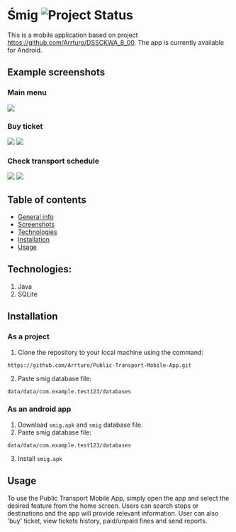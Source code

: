 # Śmig ![Project Status](https://img.shields.io/badge/status-demo%20-blue)
This is a mobile application based on project https://github.com/Arrturo/DSSCKWA_8_00. 
The app is currently available for Android.

## Example screenshots
### Main menu
![](https://i.imgur.com/jHIhq48.png)

### Buy ticket
![](https://i.imgur.com/pWG2cCN.png)
![](https://i.imgur.com/rDFvxLS.png)

### Check transport schedule
![](https://i.imgur.com/Eo8Z03V.png)
![](https://i.imgur.com/PgsU1oM.png)

## Table of contents
* [General info](#śmig)
* [Screenshots](#example-screenshots)
* [Technologies](#technologies)
* [Installation](#installation)
* [Usage](#usage)

## Technologies:
1. Java
2. SQLite

## Installation
### As a project
1. Clone the repository to your local machine using the command: 
```
https://github.com/Arrturo/Public-Transport-Mobile-App.git
```
2. Paste smig database file:
``` 
data/data/com.example.test123/databases
```

### As an android app
1. Download ```smig.apk``` and ```smig``` database file.
2. Paste smig database file:
``` 
data/data/com.example.test123/databases
```
3. Install ```smig.apk```

## Usage
To use the Public Transport Mobile App, simply open the app and select the desired feature from the home screen. 
Users can search stops or destinations and the app will provide relevant information.
User can also 'buy' ticket, view tickets history, paid/unpaid fines and send reports.
